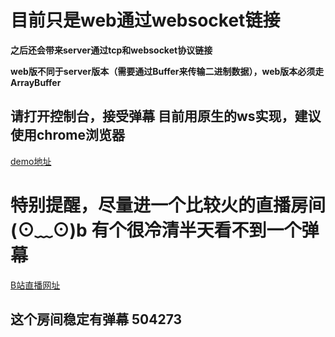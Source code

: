 # 目前只是web通过websocket链接

**之后还会带来server通过tcp和websocket协议链接**

**web版不同于server版本（需要通过Buffer来传输二进制数据），web版本必须走ArrayBuffer**

## 请打开控制台，接受弹幕  目前用原生的ws实现，建议使用chrome浏览器

[demo地址](https://evilemon.github.io/bilibili-web-socket/)

# 特别提醒，尽量进一个比较火的直播房间 (⊙﹏⊙)b 有个很冷清半天看不到一个弹幕

[B站直播网址](https://live.bilibili.com/)

##  这个房间稳定有弹幕 504273


